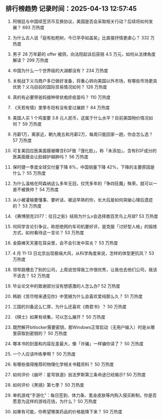 
## 排行榜趋势 记录时间：2025-04-13 12:57:45
  
  1. 阿根廷与中国续签货币互换协议，美国是否会采取相关行动？后续将如何发展？ 693 万热度
    
  2. 为什么古人说「庭有枇杷树，今已亭亭如盖矣」比直接抒情更虐心？ 332 万热度
    
  3. 男子 28 万年薪的 offer 被鸽，向法院起诉后获赔 4.5 万元，如何从法律角度解读？ 299 万热度
    
  4. 中国为什么一个世界级的大湖都没有？ 234 万热度
    
  5. 关税战下义乌商户多已做好准备，将重心转向美国以外市场，有哪些市场更具优势？义乌目前的国际贸易情况如何？ 126 万热度
    
  6. 真的有必要带爸妈接种带状疱疹疫苗吗？ 110 万热度
    
  7. 《天若有情》里季冬阳有没有爱过展颜？ 84 万热度
    
  8. 美国人买 1 个鸡蛋要 3.8 元人民币，这属于什么水平？目前美国物价情况如何？ 59 万热度
    
  9. 月薪1万，离家近，朝九晚五和月薪2万，每周只能回家一趟，你会怎么选？ 57 万热度
    
  10. 可复美回应医美面膜被曝含EGF致「馒化脸」，称「未添加」，含有EGF成分的医美面膜会让脸越护越肿吗？ 56 万热度
    
  11. 保时捷一季度全球交付量下降 8%，中国销量下降 42%，下降的主要原因是什么？ 55 万热度
    
  12. 为什么温格在阿森纳这么多年无冠，仅凭多年的「争四狂魔」殊荣，就可以一直不被换帅？ 54 万热度
    
  13. 从小被灌输要懂事、要听话，被迫早熟的你，长大后是如何突破心理后遗症的？ 53 万热度
    
  14. 《赛博朋克2077：往日之影》结局为什么v会选择救百灵鸟上月球? 53 万热度
    
  15. 何同学言论引争议，称拒绝网约车司机要好评，是克服「讨好型人格」的锻炼方式，如何看待这一言论？ 53 万热度
    
  16. 金箍棒天天塞在耳朵里，会不会引发中耳炎？ 53 万热度
    
  17. 4 月 11-13 日北京出现极端大风，从科学角度来说，怎样的体型更抗风？ 53 万热度
    
  18. 领导跳槽去了别的公司，上周说觉得我工作很优秀，让我也去他们公司，我该不该去？ 52 万热度
    
  19. 毕业论文中的致谢部分没有想感激的人怎么办? 52 万热度
    
  20. 韩剧《苦尽柑来遇见你》中宽植为什么会喜欢爱纯那么久？ 51 万热度
    
  21. 三国的刘备这么仁厚，为什么还喜欢《商君书》？ 50 万热度
    
  22. 《棋士》如果有续集，可以怎么展开？ 50 万热度
    
  23. 既然解开bitlocker需要密钥，那Windows正常启动（无用户输入）时是从哪里获取到密钥的？ 50 万热度
    
  24. 哪本书的封面和内容反差最大，像「诈骗」一样骗你读了？ 50 万热度
    
  25. 一个人应该咋练拳啊？ 50 万热度
    
  26. 有哪些值得推荐的物理化学相关书籍资料？ 50 万热度
    
  27. 如何评价《崩坏：星穹铁道》翁法罗斯第三条命途已经揭示? 50 万热度
    
  28. 如何评价《黑镜》第七季？ 50 万热度
    
  29. 单机游戏“手游化”：每日签到、体力条、氪金皮肤等内购入侵买断制，你是否愿意为这样的游戏花钱，为什么？ 50 万热度
    
  30. 如果有可能，你希望哪类药品的价格能降下来？ 50 万热度
    